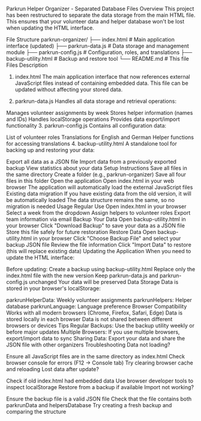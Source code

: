 Parkrun Helper Organizer - Separated Database Files
Overview
This project has been restructured to separate the data storage from the main HTML file. This ensures that your volunteer data and helper database won't be lost when updating the HTML interface.

File Structure
parkrun-organizer/
├── index.html           # Main application interface (updated)
├── parkrun-data.js      # Data storage and management module
├── parkrun-config.js    # Configuration, roles, and translations
├── backup-utility.html  # Backup and restore tool
└── README.md           # This file
Files Description
1. index.html
The main application interface that now references external JavaScript files instead of containing embedded data. This file can be updated without affecting your stored data.

2. parkrun-data.js
Handles all data storage and retrieval operations:

Manages volunteer assignments by week
Stores helper information (names and IDs)
Handles localStorage operations
Provides data export/import functionality
3. parkrun-config.js
Contains all configuration data:

List of volunteer roles
Translations for English and German
Helper functions for accessing translations
4. backup-utility.html
A standalone tool for backing up and restoring your data:

Export all data as a JSON file
Import data from a previously exported backup
View statistics about your data
Setup Instructions
Save all files in the same directory
Create a folder (e.g., parkrun-organizer)
Save all four files in this folder
Open the application
Open index.html in your web browser
The application will automatically load the external JavaScript files
Existing data migration
If you have existing data from the old version, it will be automatically loaded
The data structure remains the same, so no migration is needed
Usage
Regular Use
Open index.html in your browser
Select a week from the dropdown
Assign helpers to volunteer roles
Export team information via email
Backup Your Data
Open backup-utility.html in your browser
Click "Download Backup" to save your data as a JSON file
Store this file safely for future restoration
Restore Data
Open backup-utility.html in your browser
Click "Choose Backup File" and select your backup JSON file
Review the file information
Click "Import Data" to restore (this will replace existing data)
Updating the Application
When you need to update the HTML interface:

Before updating: Create a backup using backup-utility.html
Replace only the index.html file with the new version
Keep parkrun-data.js and parkrun-config.js unchanged
Your data will be preserved
Data Storage
Data is stored in your browser's localStorage:

parkrunHelperData: Weekly volunteer assignments
parkrunHelpers: Helper database
parkrunLanguage: Language preference
Browser Compatibility
Works with all modern browsers (Chrome, Firefox, Safari, Edge)
Data is stored locally in each browser
Data is not shared between different browsers or devices
Tips
Regular Backups: Use the backup utility weekly or before major updates
Multiple Browsers: If you use multiple browsers, export/import data to sync
Sharing Data: Export your data and share the JSON file with other organizers
Troubleshooting
Data not loading?

Ensure all JavaScript files are in the same directory as index.html
Check browser console for errors (F12 → Console tab)
Try clearing browser cache and reloading
Lost data after update?

Check if old index.html had embedded data
Use browser developer tools to inspect localStorage
Restore from a backup if available
Import not working?

Ensure the backup file is a valid JSON file
Check that the file contains both parkrunData and helpersDatabase
Try creating a fresh backup and comparing the structure
